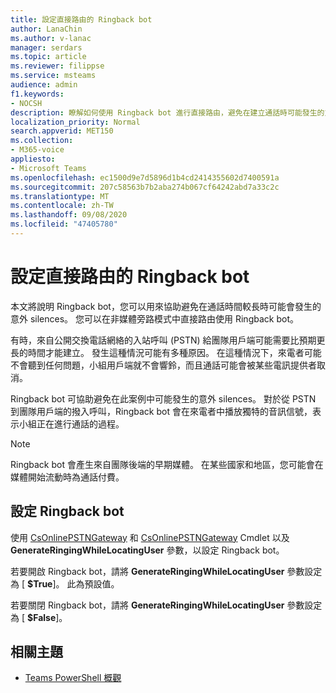 ```yaml
---
title: 設定直接路由的 Ringback bot
author: LanaChin
ms.author: v-lanac
manager: serdars
ms.topic: article
ms.reviewer: filippse
ms.service: msteams
audience: admin
f1.keywords:
- NOCSH
description: 瞭解如何使用 Ringback bot 進行直接路由，避免在建立通話時可能發生的意外 silences。
localization_priority: Normal
search.appverid: MET150
ms.collection:
- M365-voice
appliesto:
- Microsoft Teams
ms.openlocfilehash: ec1500d9e7d5896d1b4cd2414355602d7400591a
ms.sourcegitcommit: 207c58563b7b2aba274b067cf64242abd7a33c2c
ms.translationtype: MT
ms.contentlocale: zh-TW
ms.lasthandoff: 09/08/2020
ms.locfileid: "47405780"
---
```

# <a name="set-up-the-ringback-bot-for-direct-routing"></a>設定直接路由的 Ringback bot

本文將說明 Ringback bot，您可以用來協助避免在通話時間較長時可能會發生的意外 silences。 您可以在非媒體旁路模式中直接路由使用 Ringback bot。

有時，來自公開交換電話網絡的入站呼叫 (PSTN) 給團隊用戶端可能需要比預期更長的時間才能建立。 發生這種情況可能有多種原因。 在這種情況下，來電者可能不會聽到任何問題，小組用戶端就不會響鈴，而且通話可能會被某些電訊提供者取消。

Ringback bot 可協助避免在此案例中可能發生的意外 silences。 對於從 PSTN 到團隊用戶端的撥入呼叫，Ringback bot 會在來電者中播放獨特的音訊信號，表示小組正在進行通話的過程。

> [!NOTE]
> Ringback bot 會產生來自團隊後端的早期媒體。 在某些國家和地區，您可能會在媒體開始流動時為通話付費。

## <a name="configure-the-ringback-bot"></a>設定 Ringback bot

使用 [CsOnlinePSTNGateway](https://docs.microsoft.com/powershell/module/skype/set-csonlinepstngateway) 和 [CsOnlinePSTNGateway](https://docs.microsoft.com/powershell/module/skype/new-csonlinepstngateway) Cmdlet 以及 **GenerateRingingWhileLocatingUser** 參數，以設定 Ringback bot。

若要開啟 Ringback bot，請將 **GenerateRingingWhileLocatingUser** 參數設定為 [ **$True**]。 此為預設值。 

若要關閉 Ringback bot，請將 **GenerateRingingWhileLocatingUser** 參數設定為 [ **$False**]。 

## <a name="related-topics"></a>相關主題

- [Teams PowerShell 概觀](teams-powershell-overview.md)
